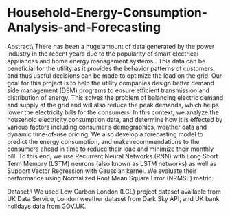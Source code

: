 # Household-Energy-Consumption-Analysis-and-Forecasting
Abstract\\
There has been a huge amount of data generated by the power industry in the recent years due to the popularity of smart electrical appliances and home energy management systems . This data can be beneficial for the utility as it provides the behavior patterns of customers, and thus useful decisions can be made to optimize the load on the grid. Our goal for this project is to help the utility companies design better demand side management (DSM) programs to ensure efficient transmission and distribution of energy. This solves the problem of balancing electric demand and supply at the grid and will also reduce the peak demands, which helps lower the electricity bills for the consumers. In this context, we analyze the household electricity consumption data, and determine how it is effected by various factors including consumer’s demographics, weather data and dynamic time-of-use pricing. We also develop a forecasting model to predict the energy consumption, and make recommendations to the consumers ahead in time to reduce their load and minimize their monthly bill. To this end, we use Recurrent Neural Networks (RNN) with Long Short Term Memory (LSTM) neurons (also known as LSTM networks) as well as Support Vector Regression with Gaussian kernel. We evaluate their performance using Normalized Root Mean Square Error (NRMSE) metric.

Dataset:\\
We used Low Carbon London (LCL) project dataset available from UK Data Service, London weather dataset from Dark Sky API, and UK bank holidays data from GOV.UK.
